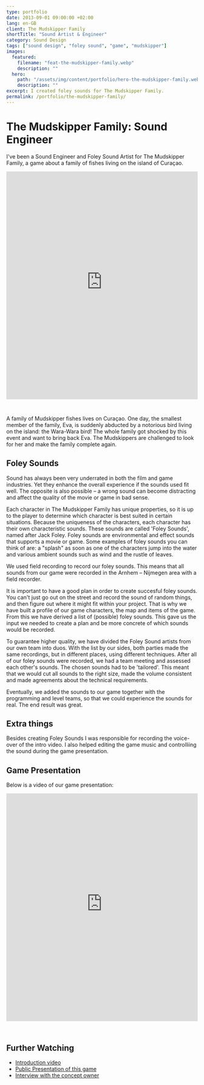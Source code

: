 ```yaml
---
type: portfolio
date: 2013-09-01 09:00:00 +02:00
lang: en-GB
client: The Mudskipper Family
shortTitle: "Sound Artist & Engineer"
category: Sound Design
tags: ["sound design", "foley sound", "game", "mudskipper"]
images:
  featured:
    filename: "feat-the-mudskipper-family.webp"
    description: ""
  hero:
    path: "/assets/img/content/portfolio/hero-the-mudskipper-family.webp"
    description: ""
excerpt: I created foley sounds for The Mudskipper Family.
permalink: /portfolio/the-mudskipper-family/
---
```


# The Mudskipper Family: Sound Engineer

<style>.big-hero.hasimage { background-position: left top, top center !important; }</style>

I've been a Sound Engineer and Foley Sound Artist for The Mudskipper Family, a game about a family of fishes living on the island of Curaçao.

<iframe height="600" src="https://www.youtube-nocookie.com/embed/8KqmrHaaHi8" frameborder="0" allow="accelerometer; autoplay; encrypted-media; gyroscope; picture-in-picture" style="width: 100%; margin-bottom: 2em;" allowfullscreen></iframe>

A family of Mudskipper fishes lives on Curaçao. One day, the smallest member of the family, Eva, is suddenly abducted by a notorious bird living on the island: the Wara-Wara bird! The whole family got shocked by this event and want to bring back Eva. The Mudskippers are challenged to look for her and make the family complete again.

## Foley Sounds

Sound has always been very underrated in both the film and game industries. Yet they enhance the overall experience if the sounds used fit well. The opposite is also possible &ndash; a wrong sound can become distracting and affect the quality of the movie or game in bad sense.

Each character in The Mudskipper Family has unique properties, so it is up to the player to determine which character is best suited in certain situations. Because the uniqueness of the characters, each character has their own characteristic sounds. These sounds are called 'Foley Sounds', named after Jack Foley. Foley sounds are environmental and effect sounds that supports a movie or game. Some examples of foley sounds you can think of are: a "splash" as soon as one of the characters jump into the water and various ambient sounds such as wind and the rustle of leaves.

We used field recording to record our foley sounds. This means that all sounds from our game were recorded in the Arnhem – Nijmegen area with a field recorder.

It is important to have a good plan in order to create succesful foley sounds. You can't just go out on the street and record the sound of random things, and then figure out where it might fit within your project. That is why we have built a profile of our game characters, the map and items of the game. From this we have derived a list of (possible) foley sounds. This gave us the input we needed to create a plan and be more concrete of which sounds would be recorded.

To guarantee higher quality, we have divided the Foley Sound artists from our own team into duos. With the list by our sides, both parties made the same recordings, but in different places, using different techniques. After all of our foley sounds were recorded, we had a team meeting and assessed each other's sounds. The chosen sounds had to be 'tailored'. This meant that we would cut all sounds to the right size, made the volume consistent and made agreements about the technical requirements.

Eventually, we added the sounds to our game together with the programming and level teams, so that we could experience the sounds for real. The end result was great.

## Extra things

Besides creating Foley Sounds I was responsible for recording the voice-over of the intro video. I also helped editing the game music and controlliing the sound during the game presentation.

## Game Presentation

Below is a video of our game presentation:

<iframe height="600" src="https://www.youtube-nocookie.com/embed/iOck5YNdgmg" frameborder="0" allow="accelerometer; autoplay; encrypted-media; gyroscope; picture-in-picture" style="width: 100%; margin-bottom: 2em;" allowfullscreen></iframe>

## Further Watching

- [Introduction video](https://www.youtube.com/watch?v=8KqmrHaaHi8)
- [Public Presentation of this game](https://www.youtube.com/watch?v=iOck5YNdgmg)
- [Interview with the concept owner](https://www.youtube.com/watch?v=lLxT1lPj-oI)
